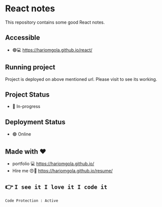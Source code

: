 # React notes
This repository contains some good React notes.

## Accessible
 - :green_circle::computer: https://hariomgola.github.io/react/

## Running project
 Project is deployed on above mentioned url. Please visit to see its working.

## Project Status
  - :bell: In-progress

## Deployment Status
  - :green_circle: Online

## Made with :heart:
 - portfolio :computer: https://hariomgola.github.io/
 - Hire me :heart_eyes::yellow_heart: https://hariomgola.github.io/resume/

## :point_right: `I see it I love it I code it`

```
Code Protection : Active
```